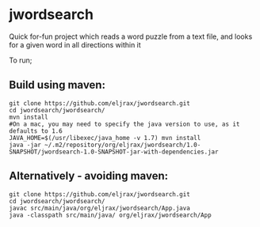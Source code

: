 jwordsearch
===========

Quick for-fun project which reads a word puzzle from a text file, and looks for a given word in all directions within it

To run; 

Build using maven:
------------------
```
git clone https://github.com/eljrax/jwordsearch.git  
cd jwordsearch/jwordsearch/  
mvn install  
#On a mac, you may need to specify the java version to use, as it defaults to 1.6  
JAVA_HOME=$(/usr/libexec/java_home -v 1.7) mvn install  
java -jar ~/.m2/repository/org/eljrax/jwordsearch/1.0-SNAPSHOT/jwordsearch-1.0-SNAPSHOT-jar-with-dependencies.jar  
```
Alternatively - avoiding maven:
-------------------------------
```
git clone https://github.com/eljrax/jwordsearch.git
cd jwordsearch/jwordsearch/
javac src/main/java/org/eljrax/jwordsearch/App.java
java -classpath src/main/java/ org/eljrax/jwordsearch/App
```
